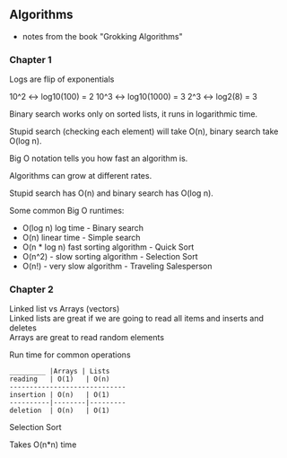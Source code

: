 ## Algorithms

  - notes from the book "Grokking Algorithms"

### Chapter 1

Logs are flip of exponentials

10^2 <-> log10(100) = 2
10^3 <-> log10(1000) = 3
2^3 <-> log2(8) = 3

Binary search works only on sorted lists, it runs in logarithmic time.

Stupid search (checking each element) will take O(n), binary search take O(log n).

Big O notation tells you how fast an algorithm is.

Algorithms can grow at different rates.

Stupid search has O(n) and binary search has O(log n).

Some common Big O runtimes:
* O(log n) log time - Binary search
* O(n) linear time - Simple search
* O(n * log n) fast sorting algorithm - Quick Sort
* O(n^2) - slow sorting algorithm - Selection Sort
* O(n!) - very slow algorithm - Traveling Salesperson

### Chapter 2

Linked list vs Arrays (vectors)<br>
Linked lists are great if we are going to read all items and inserts and deletes<br>
Arrays are great to read random elements

Run time for common operations

```
_________ |Arrays | Lists
reading   | O(1)   | O(n)
-----------------------------
insertion | O(n)   | O(1)
----------|--------|---------
deletion  | O(n)   | O(1)
```

Selection Sort

Takes O(n*n) time


